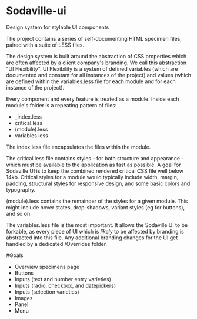 # Sodaville-ui
Design system for stylable UI components

The project contains a series of self-documenting HTML specimen files, paired with a suite of LESS files.

The design system is built around the abstraction of CSS properties which are often affected by a client company's branding. We call this abstraction "UI Flexibility".
UI Flexibility is a system of defined variables (which are documented and constant for all instances of the project) and values (which are defined within the variables.less file for each module and for each instance of the project).

Every component and every feature is treated as a module. Inside each module's folder is a repeating pattern of files:
- _index.less
- critical.less
- (module).less
- variables.less

The index.less file encapsulates the files within the module. 

The critical.less file contains styles - for both structure and appearance - which must be available to the application as fast as possible. A goal for Sodaville UI is to keep the combined rendered critical CSS file well below 14kb. 
Critical styles for a module would typically include width, margin, padding, structural styles for responsive design, and some basic colors and typography. 

(module).less contains the remainder of the styles for a given module. This might include hover states, drop-shadows, variant styles (eg for buttons), and so on.

The variables.less file is the most important. It allows the Sodaville UI to be forkable, as every piece of UI which is _likely_ to be affected by branding is abstracted into this file. 
Any additional branding changes for the UI get handled by a dedicated /Overrides folder. 

#Goals
- Overview specimens page
- Buttons
- Inputs (text and number entry varieties)
- Inputs (radio, checkbox, and datepickers)
- Inputs (selection varieties)
- Images
- Panel
- Menu
